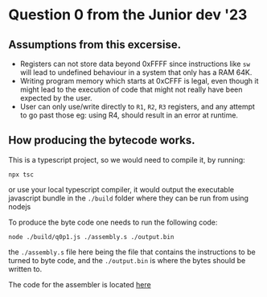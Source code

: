 # Question 0 from the Junior dev '23

## Assumptions from this excersise.
- Registers can not store data beyond 0xFFFF since instructions like `sw` will lead to undefined behaviour in a system that only has a RAM 64K.
- Writing program memory which starts at 0xCFFF is legal, even though it might lead to the execution of code that might not really have been expected by the user.
- User can only use/write directly to `R1`, `R2`, `R3` registers, and any attempt to go past those eg: using R4, should result in an error at runtime.

## How producing the bytecode works.
This is a typescript project, so we would need to compile it, by running:

```shell
npx tsc
```

or use your local typescript compiler, it would output the executable javascript bundle in the `./build` folder where they can be run from using nodejs

To produce the byte code one needs to run the following code:
```shell
node ./build/q0p1.js ./assembly.s ./output.bin
```

the `./assembly.s` file here being the file that contains the instructions
to be turned to byte code, and the `./output.bin` is where the bytes should be written to.

The code for the assembler is located [here](./q0p1.ts)

